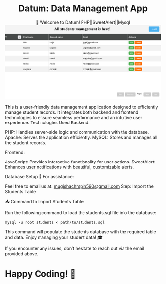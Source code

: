 <div align="center">

# Datum: Data Management App
🎉 Welcome to Datum! PHP||SweetAlert||Mysql
![demo image](demo.png)

</div>

This is a user-friendly data management application designed to efficiently manage student records.
It integrates both backend and frontend technologies to ensure seamless performance and an intuitive user experience.
Technologies Used
Backend:

PHP: Handles server-side logic and communication with the database.
Apache: Serves the application efficiently.
MySQL: Stores and manages all the student records.

Frontend:

JavaScript: Provides interactive functionality for user actions.
SweetAlert: Enhances user notifications with beautiful, customizable alerts.

Database Setup
📧 For assistance:

Feel free to email us at: mugishachrspin590@gmail.com
Step: Import the Students Table

📥 Command to Import Students Table:

Run the following command to load the students.sql file into the database:

    mysql -u root students < path/to/students.sql

This command will populate the students database with the required table and data.
Enjoy managing your student data! 🎓

If you encounter any issues, don’t hesitate to reach out via the email provided above.

# Happy Coding! 🚀
